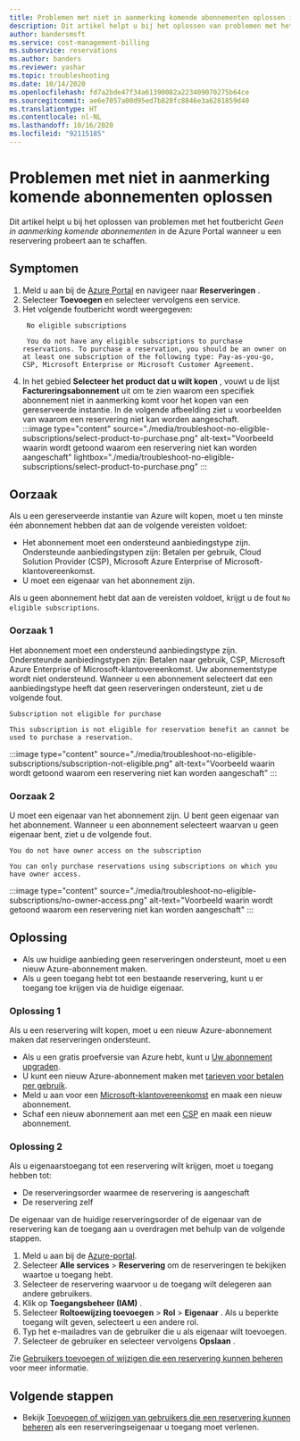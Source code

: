 ```yaml
---
title: Problemen met niet in aanmerking komende abonnementen oplossen in de Azure Portal
description: Dit artikel helpt u bij het oplossen van problemen met het foutbericht Geen in aanmerking komende abonnementen in de Azure Portal wanneer u een reservering probeert aan te schaffen.
author: bandersmsft
ms.service: cost-management-billing
ms.subservice: reservations
ms.author: banders
ms.reviewer: yashar
ms.topic: troubleshooting
ms.date: 10/14/2020
ms.openlocfilehash: fd7a2bde47f34a61390082a223409070275b64ce
ms.sourcegitcommit: ae6e7057a00d95ed7b828fc8846e3a6281859d40
ms.translationtype: HT
ms.contentlocale: nl-NL
ms.lasthandoff: 10/16/2020
ms.locfileid: "92115185"
---
```

# <a name="troubleshoot-no-eligible-subscriptions"></a>Problemen met niet in aanmerking komende abonnementen oplossen

Dit artikel helpt u bij het oplossen van problemen met het foutbericht *Geen in aanmerking komende abonnementen* in de Azure Portal wanneer u een reservering probeert aan te schaffen.

## <a name="symptoms"></a>Symptomen

1. Meld u aan bij de [Azure Portal](https://portal.azure.com) en navigeer naar **Reserveringen** .
1. Selecteer **Toevoegen** en selecteer vervolgens een service.
1. Het volgende foutbericht wordt weergegeven:
   ```
    No eligible subscriptions
    
    You do not have any eligible subscriptions to purchase reservations. To purchase a reservation, you should be an owner on at least one subscription of the following type: Pay-as-you-go, CSP, Microsoft Enterprise or Microsoft Customer Agreement.
    ```
1. In het gebied **Selecteer het product dat u wilt kopen** , vouwt u de lijst **Factureringsabonnement** uit om te zien waarom een specifiek abonnement niet in aanmerking komt voor het kopen van een gereserveerde instantie. In de volgende afbeelding ziet u voorbeelden van waarom een reservering niet kan worden aangeschaft.  
    :::image type="content" source="./media/troubleshoot-no-eligible-subscriptions/select-product-to-purchase.png" alt-text="Voorbeeld waarin wordt getoond waarom een reservering niet kan worden aangeschaft" lightbox="./media/troubleshoot-no-eligible-subscriptions/select-product-to-purchase.png" :::

## <a name="cause"></a>Oorzaak

Als u een gereserveerde instantie van Azure wilt kopen, moet u ten minste één abonnement hebben dat aan de volgende vereisten voldoet:

- Het abonnement moet een ondersteund aanbiedingstype zijn. Ondersteunde aanbiedingstypen zijn: Betalen per gebruik, Cloud Solution Provider (CSP), Microsoft Azure Enterprise of Microsoft-klantovereenkomst.
- U moet een eigenaar van het abonnement zijn.

Als u geen abonnement hebt dat aan de vereisten voldoet, krijgt u de fout `No eligible subscriptions`.

### <a name="cause-1"></a>Oorzaak 1

Het abonnement moet een ondersteund aanbiedingstype zijn. Ondersteunde aanbiedingstypen zijn: Betalen naar gebruik, CSP, Microsoft Azure Enterprise of Microsoft-klantovereenkomst. Uw abonnementstype wordt niet ondersteund. Wanneer u een abonnement selecteert dat een aanbiedingstype heeft dat geen reserveringen ondersteunt, ziet u de volgende fout.

```
Subscription not eligible for purchase

This subscription is not eligible for reservation benefit an cannot be used to purchase a reservation.
```

:::image type="content" source="./media/troubleshoot-no-eligible-subscriptions/subscription-not-eligible.png" alt-text="Voorbeeld waarin wordt getoond waarom een reservering niet kan worden aangeschaft" :::

### <a name="cause-2"></a>Oorzaak 2

U moet een eigenaar van het abonnement zijn. U bent geen eigenaar van het abonnement. Wanneer u een abonnement selecteert waarvan u geen eigenaar bent, ziet u de volgende fout.

```
You do not have owner access on the subscription

You can only purchase reservations using subscriptions on which you have owner access.
```

:::image type="content" source="./media/troubleshoot-no-eligible-subscriptions/no-owner-access.png" alt-text="Voorbeeld waarin wordt getoond waarom een reservering niet kan worden aangeschaft" :::

## <a name="solution"></a>Oplossing

- Als uw huidige aanbieding geen reserveringen ondersteunt, moet u een nieuw Azure-abonnement maken.
- Als u geen toegang hebt tot een bestaande reservering, kunt u er toegang toe krijgen via de huidige eigenaar.

### <a name="solution-1"></a>Oplossing 1

Als u een reservering wilt kopen, moet u een nieuw Azure-abonnement maken dat reserveringen ondersteunt.

- Als u een gratis proefversie van Azure hebt, kunt u [Uw abonnement upgraden](../manage/upgrade-azure-subscription.md).
- U kunt een nieuw Azure-abonnement maken met [tarieven voor betalen per gebruik](https://azure.microsoft.com/pricing/purchase-options/pay-as-you-go/).
- Meld u aan voor een [Microsoft-klantovereenkomst](https://azure.microsoft.com/pricing/purchase-options/microsoft-customer-agreement/) en maak een nieuw abonnement.
- Schaf een nieuw abonnement aan met een [CSP](https://www.microsoft.com/solution-providers/home) en maak een nieuw abonnement.

### <a name="solution-2"></a>Oplossing 2

Als u eigenaarstoegang tot een reservering wilt krijgen, moet u toegang hebben tot:

- De reserveringsorder waarmee de reservering is aangeschaft
- De reservering zelf

De eigenaar van de huidige reserveringsorder of de eigenaar van de reservering kan de toegang aan u overdragen met behulp van de volgende stappen.

1. Meld u aan bij de [Azure-portal](https://portal.azure.com).
1. Selecteer **Alle services** > **Reservering** om de reserveringen te bekijken waartoe u toegang hebt.
1. Selecteer de reservering waarvoor u de toegang wilt delegeren aan andere gebruikers.
1. Klik op **Toegangsbeheer (IAM)** .
1. Selecteer **Roltoewijzing toevoegen** > **Rol** > **Eigenaar** . Als u beperkte toegang wilt geven, selecteert u een andere rol.
1. Typ het e-mailadres van de gebruiker die u als eigenaar wilt toevoegen.
1. Selecteer de gebruiker en selecteer vervolgens **Opslaan** .

Zie [Gebruikers toevoegen of wijzigen die een reservering kunnen beheren](manage-reserved-vm-instance.md#add-or-change-users-who-can-manage-a-reservation) voor meer informatie.

## <a name="next-steps"></a>Volgende stappen

- Bekijk [Toevoegen of wijzigen van gebruikers die een reservering kunnen beheren](manage-reserved-vm-instance.md#add-or-change-users-who-can-manage-a-reservation) als een reserveringseigenaar u toegang moet verlenen.